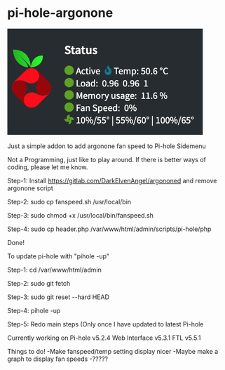 # pi-hole-argonone

![Alt text](https://raw.githubusercontent.com/Jonesyj83/PiHole-ArgononeFanSpeed/main/images/Screen%20Shot%202021-01-21%20at%2010.46.24%20am.png "Title")

Just a simple addon to add argonone fan speed to Pi-hole Sidemenu

Not a Programming, just like to play around. If there is better ways of coding, please let me know.

Step-1: Install https://gitlab.com/DarkElvenAngel/argononed and remove argonone script

Step-2: sudo cp fanspeed.sh /usr/local/bin

Step-3: sudo chmod +x /usr/local/bin/fanspeed.sh
 
Step-4: sudo cp header.php /var/www/html/admin/scripts/pi-hole/php
  
Done!

To update pi-hole with "pihole -up"

Step-1: cd /var/www/html/admin

Step-2: sudo git fetch

Step-3: sudo git reset --hard HEAD

Step-4: pihole -up

Step-5: Redo main steps (Only once I have updated to latest Pi-hole

Currently working on Pi-hole v5.2.4 Web Interface v5.3.1 FTL v5.5.1


Things to do!
-Make fanspeed/temp setting display nicer
-Maybe make a graph to display fan speeds
-?????
